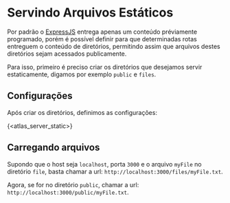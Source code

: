 # Servindo Arquivos Estáticos

Por padrão o [ExpressJS](https://expressjs.com/pt-br/) entrega apenas um conteúdo préviamente programado, porém é possível definir para que determinadas rotas entreguem o conteúdo de diretórios, permitindo assim que arquivos destes diretórios sejam acessados publicamente.

Para isso, primeiro é preciso criar os diretórios que desejamos servir estaticamente, digamos por exemplo `public` e `files`.

## Configurações

Após criar os diretórios, definimos as configurações:

{<atlas_server_static>}

## Carregando arquivos

Supondo que o host seja `localhost`, porta `3000` e o arquivo `myFile` no diretório `file`, basta chamar a url: `http://localhost:3000/files/myFile.txt`.

Agora, se for no diretório `public`, chamar a url: `http://localhost:3000/public/myFile.txt`.